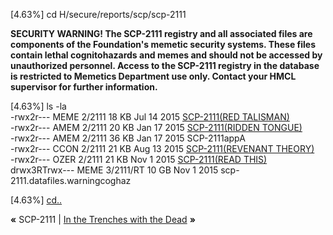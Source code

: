 \[4.63%\] cd H/secure/reports/scp/scp-2111

**SECURITY WARNING! The SCP-2111 registry and all associated files are components of the Foundation's memetic security systems. These files contain lethal cognitohazards and memes and should not be accessed by unauthorized personnel. Access to the SCP-2111 registry in the database is restricted to Memetics Department use only. Contact your HMCL supervisor for further information.**

\[4.63%\] ls -la  
\-rwx2r--- MEME 2/2111 18 KB Jul 14 2015 [SCP-2111(RED TALISMAN)](http://www.scp-wiki.net/scp-2111/offset/1)  
\-rwx2r--- AMEM 2/2111 20 KB Jan 17 2015 [SCP-2111(RIDDEN TONGUE)](http://www.scp-wiki.net/scp-2111/offset/2)  
\-rwx2r--- AMEM 2/2111 36 KB Jan 17 2015 SCP-2111appA  
\-rwx2r--- CCON 2/2111 21 KB Aug 13 2015 [SCP-2111(REVENANT THEORY)](http://www.scp-wiki.net/scp-2111/offset/3)  
\-rwx2r--- OZER 2/2111 21 KB Nov 1 2015 [SCP-2111(READ THIS)](http://www.scp-wiki.net/scp-2111/offset/4)  
drwx3RTrwx--- MEME 3/2111/RT 10 GB Nov 1 2015 scp-2111.datafiles.warningcoghaz

\[4.63%\] [cd..](http://www.scp-wiki.net/scp-2111/offset/0)

**«** SCP-2111 | [In the Trenches with the Dead](/in-the-trenches-with-the-dead) **»**